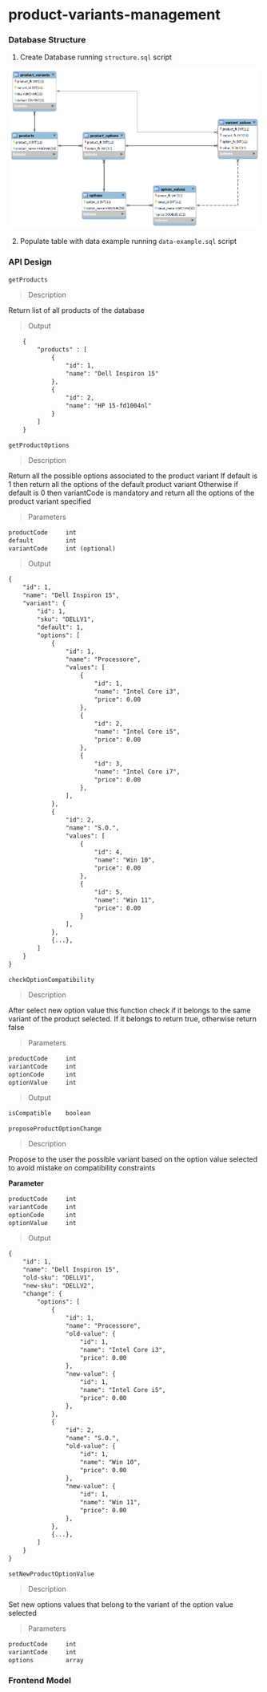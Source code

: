 # product-variants-management

### Database Structure

1. Create Database running `structure.sql` script

![Tux, the Linux mascot](/assets/er-model.png)

2. Populate table with data example running `data-example.sql` script

### API Design

`getProducts`

>Description

Return list of all products of the database

>Output
```
    {
        "products" : [
            {
                "id": 1,
                "name": "Dell Inspiron 15"
            },
            {
                "id": 2,
                "name": "HP 15-fd1004nl"
            }
        ]
    }
```



`getProductOptions`

>Description

Return all the possible options associated to the product variant 
If default is 1 then return all the options of the default product variant
Otherwise if default is 0 then variantCode is mandatory and return all the options of the product variant specified

>Parameters

	productCode 	int
	default		 	int 
	variantCode		int (optional)

>Output
```
{
	"id": 1,
	"name": "Dell Inspiron 15",
	"variant": {
		"id": 1,
		"sku": "DELLV1",
		"default": 1,
		"options": [
			{
				"id": 1,
				"name": "Processore",
				"values": [
					{
						"id": 1,
						"name": "Intel Core i3",
						"price": 0.00
					},
					{
						"id": 2,
						"name": "Intel Core i5",
						"price": 0.00
					},
					{
						"id": 3,
						"name": "Intel Core i7",
						"price": 0.00
					},
				],
			},
			{
				"id": 2,
				"name": "S.O.",
				"values": [
					{
						"id": 4,
						"name": "Win 10",
						"price": 0.00
					},
					{
						"id": 5,
						"name": "Win 11",
						"price": 0.00
					}
				],
			},
			{...},
		]
	}
}		
```
		
`checkOptionCompatibility`

>Description

After select new option value this function check if it belongs to the same variant of the product selected.
If it belongs to return true, otherwise return false

>Parameters

	productCode		int
	variantCode		int
	optionCode		int	
	optionValue		int
	
>Output

	isCompatible	boolean



`proposeProductOptionChange`

>Description

Propose to the user the possible variant based on the option value selected to avoid mistake on compatibility constraints 

**Parameter**

	productCode		int
	variantCode		int
	optionCode		int
	optionValue		int
	
>Output
```
{
	"id": 1,
	"name": "Dell Inspiron 15",
	"old-sku": "DELLV1",
	"new-sku": "DELLV2",
	"change": {
		"options": [
			{
				"id": 1,
				"name": "Processore",
				"old-value": {
					"id": 1,
					"name": "Intel Core i3",
					"price": 0.00
				},
				"new-value": {
					"id": 1,
					"name": "Intel Core i5",
					"price": 0.00
				},
			},
			{
				"id": 2,
				"name": "S.O.",
				"old-value": {
					"id": 1,
					"name": "Win 10",
					"price": 0.00
				},
				"new-value": {
					"id": 1,
					"name": "Win 11",
					"price": 0.00
				},
			},
			{...},
		]
	}
}
```

`setNewProductOptionValue`

>Description

Set new options values that belong to the variant of the option value selected

>Parameters

	productCode		int
	variantCode		int
	options			array
    

### Frontend Model